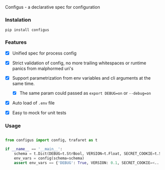 Configus - a declarative spec for configuration


### Instalation

```
pip install configus
```

### Features

- [x] Unified spec for process config
- [x] Strict validation of config, no more trailing whitespaces or runtime panics from malphormed uri's

- [x] Support parametrization from env variables and cli arguments at the same time.
    - [x] The same param could passed as `export DEBUG=on` or `--debug=on`
- [x] Auto load of `.env` file
- [x] Easy to mock for unit tests

### Usage

```python

from configus import config, trafaret as t

if __name__ == '__main__':
    schema = t.Dict(DEBUG=t.StrBool, VERSION=t.Float, SECRET_COOKIE=t.String)
    env_vars = config(schema=schema)
    assert env_vars == {'DEBUG': True, VERSION: 0.1, SECRET_COOKIE=<......>}
```
